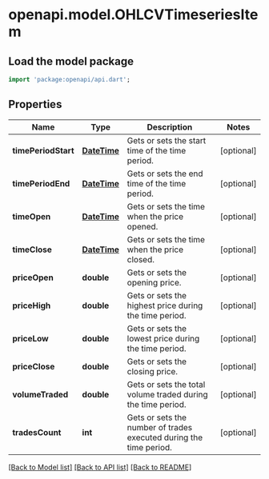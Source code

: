 # openapi.model.OHLCVTimeseriesItem

## Load the model package
```dart
import 'package:openapi/api.dart';
```

## Properties
Name | Type | Description | Notes
------------ | ------------- | ------------- | -------------
**timePeriodStart** | [**DateTime**](DateTime.md) | Gets or sets the start time of the time period. | [optional] 
**timePeriodEnd** | [**DateTime**](DateTime.md) | Gets or sets the end time of the time period. | [optional] 
**timeOpen** | [**DateTime**](DateTime.md) | Gets or sets the time when the price opened. | [optional] 
**timeClose** | [**DateTime**](DateTime.md) | Gets or sets the time when the price closed. | [optional] 
**priceOpen** | **double** | Gets or sets the opening price. | [optional] 
**priceHigh** | **double** | Gets or sets the highest price during the time period. | [optional] 
**priceLow** | **double** | Gets or sets the lowest price during the time period. | [optional] 
**priceClose** | **double** | Gets or sets the closing price. | [optional] 
**volumeTraded** | **double** | Gets or sets the total volume traded during the time period. | [optional] 
**tradesCount** | **int** | Gets or sets the number of trades executed during the time period. | [optional] 

[[Back to Model list]](../README.md#documentation-for-models) [[Back to API list]](../README.md#documentation-for-api-endpoints) [[Back to README]](../README.md)


